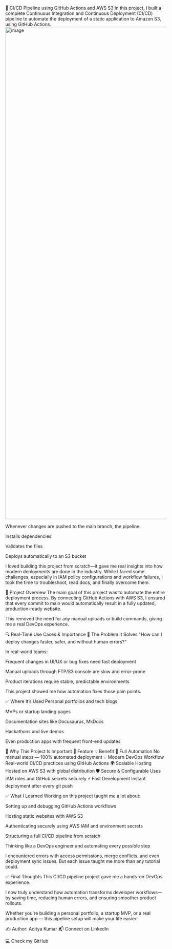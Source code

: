 🚀 CI/CD Pipeline using GitHub Actions and AWS S3
In this project, I built a complete Continuous Integration and Continuous Deployment (CI/CD) pipeline to automate the deployment of a static application to Amazon S3, using GitHub Actions.
<img width="1024" height="1536" alt="image" src="https://github.com/user-attachments/assets/cf658975-5c92-4b44-92d4-f9cc8a07d0c8" />


Whenever changes are pushed to the main branch, the pipeline:

Installs dependencies

Validates the files

Deploys automatically to an S3 bucket

I loved building this project from scratch—it gave me real insights into how modern deployments are done in the industry. While I faced some challenges, especially in IAM policy configurations and workflow failures, I took the time to troubleshoot, read docs, and finally overcome them.

📌 Project Overview
The main goal of this project was to automate the entire deployment process.
By connecting GitHub Actions with AWS S3, I ensured that every commit to main would automatically result in a fully updated, production-ready website.

This removed the need for any manual uploads or build commands, giving me a real DevOps experience.

🔍 Real-Time Use Cases & Importance
🎯 The Problem It Solves
"How can I deploy changes faster, safer, and without human errors?"

In real-world teams:

Frequent changes in UI/UX or bug fixes need fast deployment

Manual uploads through FTP/S3 console are slow and error-prone

Product iterations require stable, predictable environments

This project showed me how automation fixes those pain points.

✅ Where It’s Used
Personal portfolios and tech blogs

MVPs or startup landing pages

Documentation sites like Docusaurus, MkDocs

Hackathons and live demos

Even production apps with frequent front-end updates

🧠 Why This Project Is Important
🔧 Feature	💡 Benefit
🔁 Full Automation	No manual steps — 100% automated deployment
💡 Modern DevOps Workflow	Real-world CI/CD practices using GitHub Actions
🌍 Scalable Hosting	Hosted on AWS S3 with global distribution
🛡️ Secure & Configurable	Uses IAM roles and GitHub secrets securely
⚡ Fast Development	Instant deployment after every git push

✅ What I Learned
Working on this project taught me a lot about:

Setting up and debugging GitHub Actions workflows

Hosting static websites with AWS S3

Authenticating securely using AWS IAM and environment secrets

Structuring a full CI/CD pipeline from scratch

Thinking like a DevOps engineer and automating every possible step

I encountered errors with access permissions, merge conflicts, and even deployment sync issues. But each issue taught me more than any tutorial could.

✅ Final Thoughts
This CI/CD pipeline project gave me a hands-on DevOps experience.

I now truly understand how automation transforms developer workflows—by saving time, reducing human errors, and ensuring smoother product rollouts.

Whether you're building a personal portfolio, a startup MVP, or a real production app — this pipeline setup will make your life easier!

✍️ Author: Aditya Kumar
📬 Connect on LinkedIn

💻 Check my GitHub

